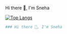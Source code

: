 
 Hi there 👋, I'm Sneha

[![Top Langs](https://github-readme-stats.vercel.app/api/top-langs/?username=snehasquasher)](https://github.com/anuraghazra/github-readme-stats)

```yaml
### Hi there 👋, I'm Sneha
```
<!--
**snehasquasher/snehasquasher** is a ✨ _special_ ✨ repository because its `README.md` (this file) appears on your GitHub profile.


Here are some ideas to get you started:

- 🔭 I’m currently working on ...
- 🌱 I’m currently learning ...
- 👯 I’m looking to collaborate on ...
- 🤔 I’m looking for help with ...
- 💬 Ask me about ...
- 📫 How to reach me: ...
- 😄 Pronouns: ...
- ⚡ Fun fact: ...
-->
